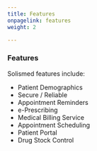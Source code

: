 ```yaml
---
title: Features
onpagelink: features
weight: 2

---
```


### **Features**

Solismed features include:

*   Patient Demographics
*   Secure / Reliable
*   Appointment Reminders
*   e-Prescribing
*   Medical Billing Service
*   Appointment Scheduling
*   Patient Portal
*   Drug Stock Control

 
